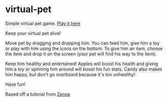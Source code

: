 # virtual-pet
Simple virtual pet game. [Play it here](https://infinite-plateau-38416.herokuapp.com/)

Keep your virtual pet alive!

Move pet by dragging and dropping him. You can feed him, give him a toy or play with him using the icons on the bottom. To give him an item, choose the item and drop it on the screen (your pet will find his way to the item).

Keep him healthy and entertained! Apples will boost his health and giving him a toy or spinning him around will boost his fun stats. Candy also makes him happy, but don't go overboard because it's too unhealthy!

Have fun!

Based off a tutorial from [Zenva](https://zenva.com/)
